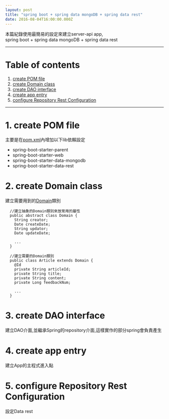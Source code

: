 ```yaml
---
layout: post
title: "spring boot + spring data mongoDB + spring data rest"
date: 2016-08-04T16:00:00.000Z
---
```


本篇紀錄使用最簡易的設定來建立server-api app,  
 spring boot + spring data mongoDB + spring data rest

--------------------------------------------------------------------------------

# Table of contents

1. [create POM file](#create-pom-file)
2. [create Domain class](#create-domain-class)
3. [create DAO interface](#create-dao-interface)
4. [create app entry](#create-app-entry)
5. [configure Repository Rest Configuration](#configure-Repository-Rest-Configuration)

--------------------------------------------------------------------------------  


# 1\. create POM file  
主要是在[pom.xml][pomFile]內增加以下lib依賴設定
* spring-boot-starter-parent
* spring-boot-starter-web
* spring-boot-starter-data-mongodb
* spring-boot-starter-data-rest

# 2\. create Domain class  
建立需要用到的[Domain][domainDir]類別

```
  //建立抽象的Domain類別來放常用的屬性
  public abstract class Domain {
  	String creator;
  	Date createDate;
  	String updator;
  	Date updateDate;

    ...
  }

  //建立需要的Domain類別
  public class Article extends Domain {
  	@Id
  	private String articleId;
  	private String title;
  	private String content;
  	private Long feedbackNum;

    ...
  }

```

# 3\. create DAO interface  
建立DAO介面,並繼承Spring的repository介面,這樣實作的部分spring會負責產生  

# 4\. create app entry  
建立App的主程式進入點  

# 5\. configure Repository Rest Configuration
設定Data rest  


[pomFile]:https://github.com/weichou1229/brulamake/blob/3c5f14a3d253cb69e7b676ed1772c7af133e13ff/brulamake-api/pom.xml
[domainDir]:https://github.com/weichou1229/brulamake/tree/e09129853baab34a80662782313cbcefa243fb68/brulamake-api/src/main/java/io/brulamake/domain

